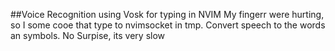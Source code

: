 ##Voice Recognition using Vosk for typing in NVIM
My fingerr were hurting, so I some cooe that type to nvimsocket in tmp. Convert speech to the words an symbols. No Surpise, its very slow
